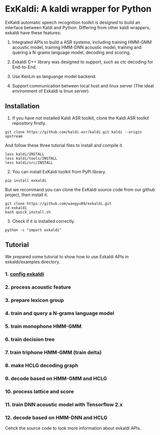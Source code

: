 # ExKaldi: A kaldi wrapper for Python
ExKaldi automatic speech recognition toolkit is designed to build an interface between Kaldi and Python. 
Differing from other kaldi wrappers, exkaldi have these features:

1. Integrated APIs to build a ASR systems, including training HMM-GMM acoustic model, training HMM-DNN acoustic model, training and quering a N-grams language model, decoding and scoring.

2. Exkaldi C++ library was designed to support, such as ctc decoding for End-to-End. 

3. Use KenLm as languange model backend.

4. Support communication between local host and linux server (The ideal environment of Exkaldi is linux server).

## Installation
1. If you have not installed Kaldi ASR toolkit, clone the Kaldi ASR toolkit repository firstly.
```
git clone https://github.com/kaldi-asr/kaldi.git kaldi --origin upstream
```
And follow these three tutorial files to install and compile it.
```
less kaldi/INSTALL
less kaldi/tools/INSTALL
less kaldi/src/INSTALL
```

2. You can install ExKaldi toolkit from PyPi library.
```
pip install exkaldi
```
But we recommand you can clone the ExKaldi source code from our github project, then install it.
```
git clone https://github.com/wangyu09/exkaldi.git
cd exkaldi
bash quick_install.sh
```

3. Check if it is installed correctly.
```
python -c "import exkaldi"
```


## Tutorial

We prepared some tutorial to show how to use Exkaldi APIs in exkaldi/examples directory. 

### 1. [config exkaldi](github.com/wangyu09/exkaldi/blob/master/examples/01_config_exkaldi.ipynb)

### 2. process acoustic feature

### 3. prepare lexicon group

### 4. train and query a N-grams language model

### 5. train monophone HMM-GMM

### 6. train decision tree

### 7. train triphone HMM-GMM (train delta)

### 8. make HCLG decoding graph

### 9. decode based on HMM-GMM and HCLG

### 10. process lattice and score

### 11. train DNN acoustic model with Tensorflow 2.x

### 12. decode based on HMM-DNN and HCLG

Cehck the source code to look more information about exkaldi APIs.
